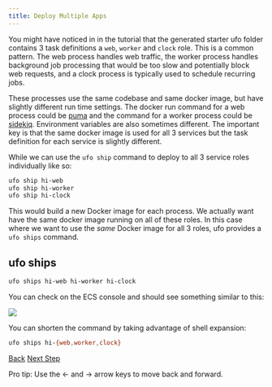 ```yaml
---
title: Deploy Multiple Apps
---
```


You might have noticed in in the tutorial that the generated starter ufo folder contains 3 task definitions a `web`, `worker` and `clock` role.  This is a common pattern.  The web process handles web traffic, the worker process handles background job processing that would be too slow and potentially block web requests, and a clock process is typically used to schedule recurring jobs.

These processes use the same codebase and same docker image, but have slightly different run time settings.  The docker run command for a web process could be [puma](http://puma.io/) and the command for a worker process could be [sidekiq](http://sidekiq.org/).  Environment variables are also sometimes different.  The important key is that the same docker image is used for all 3 services but the task definition for each service is slightly different.

While we can use the `ufo ship` command to deploy to all 3 service roles individually like so:

```sh
ufo ship hi-web
ufo ship hi-worker
ufo ship hi-clock
```

This would build a new Docker image for each process.  We actually want have the same docker image running on all of these roles.  In this case where we want to use the *same* Docker image for all 3 roles, ufo provides a `ufo ships` command.

## ufo ships

```sh
ufo ships hi-web hi-worker hi-clock
```

You can check on the ECS console and should see something similar to this:

<img src="/img/tutorials/ecs-console-ufo-ships.png" class="doc-photo" />

You can shorten the command by taking advantage of shell expansion:

```sh
ufo ships hi-{web,worker,clock}
```

<a id="prev" class="btn btn-basic" href="{% link _docs/tutorial-ufo-ship.md %}">Back</a>
<a id="next" class="btn btn-primary" href="{% link docs.md %}">Next Step</a>
<p class="keyboard-tip">Pro tip: Use the <- and -> arrow keys to move back and forward.</p>
